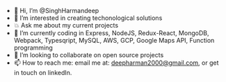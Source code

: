 - 👋 Hi, I’m @SinghHarmandeep
- 👀 I’m interested in creating techonological solutions
- :boom: Ask me about my current projects
- 🌱 I’m currently coding in Express, NodeJS, Redux-React, MongoDB, Webpack, Typesqript, MySQL, AWS, GCP, Google Maps API, Function programming 
- 💞️ I’m looking to collaborate on open source projects
- 📫 How to reach me: email me at: deepharman2000@gmail.com, or get in touch on linkedIn.

<!---
SinghHarmandeep/SinghHarmandeep is a ✨ special ✨ repository because its `README.md` (this file) appears on your GitHub profile.
You can click the Preview link to take a look at your changes.
--->
